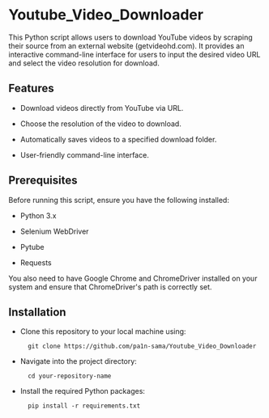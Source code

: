 # Youtube_Video_Downloader
This Python script allows users to download YouTube videos by scraping their source from an external website (getvideohd.com). It provides an interactive command-line interface for users to input the desired video URL and select the video resolution for download.
## Features
- Download videos directly from YouTube via URL.

- Choose the resolution of the video to download.

- Automatically saves videos to a specified download folder.

- User-friendly command-line interface.

## Prerequisites
Before running this script, ensure you have the following installed:

- Python 3.x

- Selenium WebDriver

- Pytube

- Requests

You also need to have Google Chrome and ChromeDriver installed on your system and ensure that ChromeDriver's path is correctly set.
## Installation
- Clone this repository to your local machine using:

        git clone https://github.com/pa1n-sama/Youtube_Video_Downloader

- Navigate into the project directory:

        cd your-repository-name

- Install the required Python packages:

        pip install -r requirements.txt
